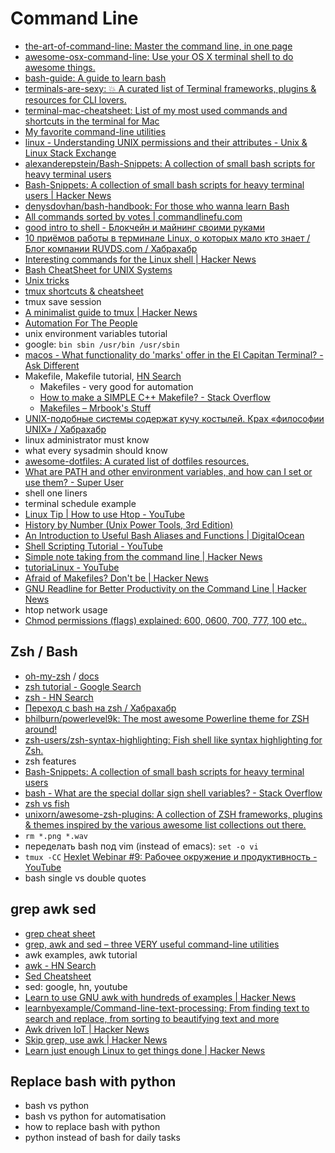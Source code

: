 # Command Line
- [the-art-of-command-line: Master the command line, in one page](https://github.com/jlevy/the-art-of-command-line)
- [awesome-osx-command-line: Use your OS X terminal shell to do awesome things.](https://github.com/herrbischoff/awesome-osx-command-line)
- [bash-guide: A guide to learn bash](https://github.com/Idnan/bash-guide)
- [terminals-are-sexy: 💥 A curated list of Terminal frameworks, plugins & resources for CLI lovers.](https://github.com/k4m4/terminals-are-sexy)
- [terminal-mac-cheatsheet: List of my most used commands and shortcuts in the terminal for Mac](https://github.com/0nn0/terminal-mac-cheatsheet)
- [My favorite command-line utilities](https://hackernoon.com/macbook-my-command-line-utilities-f8a121c3b019)
- [linux - Understanding UNIX permissions and their attributes - Unix & Linux Stack Exchange](https://unix.stackexchange.com/questions/183994/understanding-unix-permissions-and-their-attributes)
- [alexanderepstein/Bash-Snippets: A collection of small bash scripts for heavy terminal users](https://github.com/alexanderepstein/Bash-Snippets)
- [Bash-Snippets: A collection of small bash scripts for heavy terminal users | Hacker News](https://news.ycombinator.com/item?id=14769384)
- [denysdovhan/bash-handbook: For those who wanna learn Bash](https://github.com/denysdovhan/bash-handbook)
- [All commands sorted by votes | commandlinefu.com](http://www.commandlinefu.com/commands/browse/sort-by-votes)
- [good intro to shell - Блокчейн и майнинг своими руками](https://tjournal.ru/45977-blokchein-i-maining-svoimi-rukami)
- [10 приёмов работы в терминале Linux, о которых мало кто знает / Блог компании RUVDS.com / Хабрахабр](https://habrahabr.ru/company/ruvds/blog/336060/)
- [Interesting commands for the Linux shell | Hacker News](https://news.ycombinator.com/item?id=15246302)
- [Bash CheatSheet for UNIX Systems](https://gist.github.com/LeCoupa/122b12050f5fb267e75f)
- [Unix tricks](https://gist.github.com/stoutbeard/c27f4c3a0f4452037b8a)
- [tmux shortcuts & cheatsheet](https://gist.github.com/MohamedAlaa/2961058)
- tmux save session
- [A minimalist guide to tmux | Hacker News](https://news.ycombinator.com/item?id=15776995)
- [Automation For The People](https://gist.github.com/classam/9e07a36aa63624ca2dda75a1367a53c6)
- unix environment variables tutorial
- google: `bin sbin /usr/bin /usr/sbin`
- [macos - What functionality do 'marks' offer in the El Capitan Terminal? - Ask Different](https://apple.stackexchange.com/questions/209635/what-functionality-do-marks-offer-in-the-el-capitan-terminal#209907)
- Makefile, Makefile tutorial, [HN Search](https://hn.algolia.com/?query=makefile&sort=byPopularity&prefix&page=0&dateRange=all&type=story)
    - Makefiles - very good for automation
    - [How to make a SIMPLE C++ Makefile? - Stack Overflow](https://stackoverflow.com/questions/2481269/how-to-make-a-simple-c-makefile#2481326)
    - [Makefiles – Mrbook's Stuff](http://mrbook.org/blog/tutorials/make/)
- [UNIX-подобные системы содержат кучу костылей. Крах «философии UNIX» / Хабрахабр](https://habrahabr.ru/post/321652/)
- linux administrator must know
- what every sysadmin should know
- [awesome-dotfiles: A curated list of dotfiles resources.](https://github.com/webpro/awesome-dotfiles)
- [What are PATH and other environment variables, and how can I set or use them? - Super User](https://superuser.com/questions/284342/what-are-path-and-other-environment-variables-and-how-can-i-set-or-use-them)
- shell one liners
- terminal schedule example
- [Linux Tip | How to use Htop - YouTube](https://www.youtube.com/watch?v=Qw2ZUf0hTF8)
- [History by Number (Unix Power Tools, 3rd Edition)](https://docstore.mik.ua/orelly/unix3/upt/ch30_07.htm)
- [An Introduction to Useful Bash Aliases and Functions | DigitalOcean](https://www.digitalocean.com/community/tutorials/an-introduction-to-useful-bash-aliases-and-functions)
- [Shell Scripting Tutorial - YouTube](https://www.youtube.com/watch?v=hwrnmQumtPw)
- [Simple note taking from the command line | Hacker News](https://news.ycombinator.com/item?id=15377015)
- [tutoriaLinux - YouTube](https://www.youtube.com/channel/UCvA_wgsX6eFAOXI8Rbg_WiQ/videos?disable_polymer=1)
- [Afraid of Makefiles? Don't be | Hacker News](https://news.ycombinator.com/item?id=15041986)
- [GNU Readline for Better Productivity on the Command Line | Hacker News](https://news.ycombinator.com/item?id=15670165)
- htop network usage
- [Chmod permissions (flags) explained: 600, 0600, 700, 777, 100 etc..](http://www.thinkplexx.com/learn/article/unix/command/chmod-permissions-flags-explained-600-0600-700-777-100-etc)

## Zsh / Bash
- [oh-my-zsh](https://github.com/robbyrussell/oh-my-zsh) / [docs](https://github.com/robbyrussell/oh-my-zsh/wiki)
- [zsh tutorial - Google Search](https://www.google.ru/search?q=zsh+tutorial)
- [zsh - HN Search](https://hn.algolia.com/?query=zsh&sort=byPopularity&prefix&page=0&dateRange=all&type=story)
- [Переход с bash на zsh / Хабрахабр](https://habrahabr.ru/post/326580/)
- [bhilburn/powerlevel9k: The most awesome Powerline theme for ZSH around!](https://github.com/bhilburn/powerlevel9k)
- [zsh-users/zsh-syntax-highlighting: Fish shell like syntax highlighting for Zsh.](https://github.com/zsh-users/zsh-syntax-highlighting)
- zsh features
- [Bash-Snippets: A collection of small bash scripts for heavy terminal users](https://github.com/alexanderepstein/Bash-Snippets)
- [bash - What are the special dollar sign shell variables? - Stack Overflow](https://stackoverflow.com/questions/5163144/what-are-the-special-dollar-sign-shell-variables)
- [zsh vs fish](https://habrahabr.ru/post/267797/#comment_8592673)
- [unixorn/awesome-zsh-plugins: A collection of ZSH frameworks, plugins & themes inspired by the various awesome list collections out there.](https://github.com/unixorn/awesome-zsh-plugins)
- `rm *.png *.wav`
- переделать bash под vim (instead of emacs): `set -o vi`
- `tmux -CC` [Hexlet Webinar #9: Рабочее окружение и продуктивность - YouTube](https://www.youtube.com/watch?v=XNQkei5qffA&feature=youtu.be&t=42m1s)
- bash single vs double quotes

## grep awk sed
- [grep cheat sheet](https://gist.github.com/superDross/7b32fbb6b1cb6dffd703f6b9823b721a)
- [grep, awk and sed – three VERY useful command-line utilities](http://www-users.york.ac.uk/~mijp1/teaching/4th_year_HPC/guides/grep_awk_sed.pdf)
- awk examples, awk tutorial
- [awk - HN Search](https://hn.algolia.com/?query=awk&sort=byPopularity&prefix&page=0&dateRange=all&type=story)
- [Sed Cheatsheet](https://gist.github.com/sergeyklay/4641c7665b262680f8b9cf38de923af1)
- sed: google, hn, youtube
- [Learn to use GNU awk with hundreds of examples | Hacker News](https://news.ycombinator.com/item?id=15549318)
- [learnbyexample/Command-line-text-processing: From finding text to search and replace, from sorting to beautifying text and more](https://github.com/learnbyexample/Command-line-text-processing)
- [Awk driven IoT | Hacker News](https://news.ycombinator.com/item?id=14735752)
- [Skip grep, use awk | Hacker News](https://news.ycombinator.com/item?id=14692233)
- [Learn just enough Linux to get things done | Hacker News](https://news.ycombinator.com/item?id=15712701)

## Replace bash with python
- bash vs python 
- bash vs python for automatisation 
- how to replace bash with python
- python instead of bash for daily tasks
